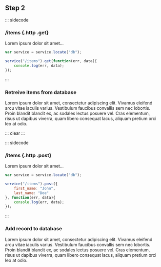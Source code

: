 ## Step 2

::: sidecode

### /items {.http .get}

Lorem ipsum dolor sit amet...

```javascript
var service = service.locate("db");

service("/items").get(function(err, data){
	console.log(err, data);
});
```
:::

### Retreive items from database

Lorem ipsum dolor sit amet, consectetur adipiscing elit. Vivamus eleifend arcu vitae iaculis varius. Vestibulum faucibus convallis sem nec lobortis. Proin blandit blandit ex, ac sodales lectus posuere vel. Cras elementum, risus ut dapibus viverra, quam libero consequat lacus, aliquam pretium orci leo at odio.

::: clear :::

::: sidecode

### /items {.http .post}

Lorem ipsum dolor sit amet...

```javascript
var service = service.locate("db");

service("/items").post({
	first_name: "John",
	last_name: "Doe"
}, function(err, data){
	console.log(err, data);
});
```
:::

### Add record to database

Lorem ipsum dolor sit amet, consectetur adipiscing elit. Vivamus eleifend arcu vitae iaculis varius. Vestibulum faucibus convallis sem nec lobortis. Proin blandit blandit ex, ac sodales lectus posuere vel. Cras elementum, risus ut dapibus viverra, quam libero consequat lacus, aliquam pretium orci leo at odio.